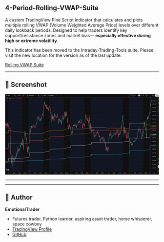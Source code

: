 ## 4-Period-Rolling-VWAP-Suite
A custom TradingView Pine Script indicator that calculates and plots multiple rolling VWAP (Volume Weighted Average Price) levels over different daily lookback periods. Designed to help traders identify key support/resistance zones and market bias— **especially effective during high or extreme volatility**.

This indicator has been moved to the Intraday-Trading-Tools suite. Please visit the new location for the version as of the last update:

[Rolling VWAP Suite](https://github.com/EmotionalTrader/Intraday-Trading-Tools/tree/9944c202bb49a96c487eac64a96a440d37071a3f/Rolling_VWAP_Suite)

---

## 📸 Screenshot

![4-Period Rolling VWAP Example](Screenshot.JPG)

---

---

## 👤 Author

**EmotionalTrader**  
- Futures trader, Python learner, aspiring asset trader, horse whisperer, space cowboy  
- [TradingView Profile](https://www.tradingview.com/u/EmotionalTrader777/)  
- [GitHub](https://github.com/EmotionalTrader)

